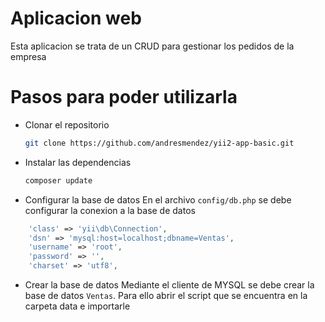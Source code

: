 # Aplicacion web 
Esta aplicacion se trata de un CRUD para gestionar los pedidos de la empresa

# Pasos para poder utilizarla
- Clonar el repositorio
    ```bash
    git clone https://github.com/andresmendez/yii2-app-basic.git
    ```
- Instalar las dependencias
    ```bash
    composer update
    ```
- Configurar la base de datos
En el archivo `config/db.php` se debe configurar la conexion a la base de datos
```php
    'class' => 'yii\db\Connection',
    'dsn' => 'mysql:host=localhost;dbname=Ventas',
    'username' => 'root',
    'password' => '',
    'charset' => 'utf8',
```

- Crear la base de datos
Mediante el cliente de MYSQL se debe crear la base de datos `Ventas`. Para ello abrir el script que se encuentra en la carpeta data e importarle


    
